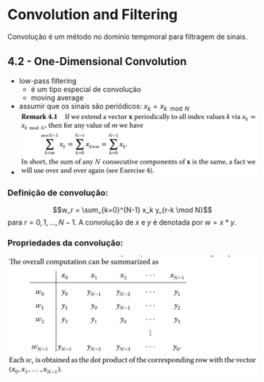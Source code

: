 # Convolution and Filtering

Convolução é um método no domínio tempmoral para filtragem de sinais.

## 4.2 - One-Dimensional Convolution

- low-pass filtering
  - é um tipo especial de convolução
  - moving average
- assumir que os sinais são periódicos: $x_k = x_{k \mod N}$
- ![A soma de quaisquer N consecutivos de x é igual](image-12.png)

### Definição de convolução:

$$w_r = \sum_{k=0}^{N-1} x_k y_{r-k \mod N}$$
para $r = 0, 1, \dots, N-1$. A convolução de $x$ e $y$ é denotada por $w = x \ast y$.

### Propriedades da convolução:

![Computação da convoul](image-13.png)